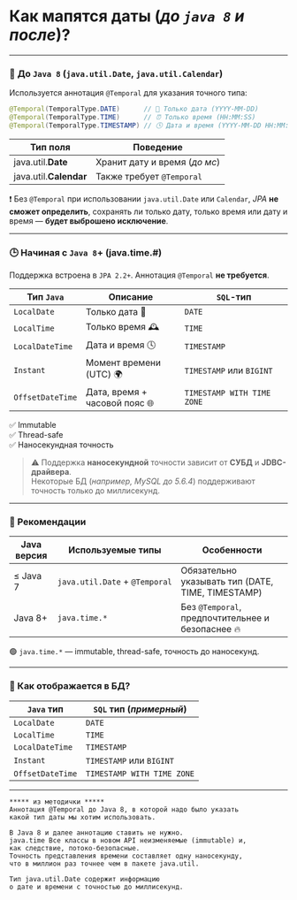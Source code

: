 # Как мапятся даты (*до `java 8` и после*)?

---
### 📆 **До `Java 8`** (`java.util.Date`, `java.util.Calendar`)
Используется аннотация `@Temporal` для указания точного типа:
```java
@Temporal(TemporalType.DATE)      // 📅 Только дата (YYYY-MM-DD)
@Temporal(TemporalType.TIME)      // ⏰ Только время (HH:MM:SS)
@Temporal(TemporalType.TIMESTAMP) // 🕓 Дата и время (YYYY-MM-DD HH:MM:SS)
```

|**Тип поля**|**Поведение**|
|---|---|
|java.util.**Date**|Хранит дату и время (_до мс_)|
|java.util.**Calendar**|Также требует `@Temporal`|

❗ Без `@Temporal` при использовании `java.util.Date` или `Calendar`, _JPA_ **не сможет определить**, сохранять ли только дату, только время или дату и время — **будет выброшено исключение**.

---
### 🕒 **Начиная с  `Java 8`+** (java.time.#)
Поддержка встроена в `JPA 2.2+`. Аннотация `@Temporal` **не требуется**.

|**Тип `Java`**|**Описание**|**`SQL`-тип**|
|---|---|---|
|`LocalDate`|Только дата 📅|`DATE`|
|`LocalTime`|Только время 🕰|`TIME`|
|`LocalDateTime`|Дата и время 🕓|`TIMESTAMP`|
|`Instant`|Момент времени (UTC) 🌍|`TIMESTAMP` или `BIGINT`|
|`OffsetDateTime`|Дата, время + часовой пояс 🌐|`TIMESTAMP WITH TIME ZONE`|
✅ Immutable   
✅ Thread-safe   
✅ Наносекундная точность 

> ⚠️ Поддержка **наносекундной** точности зависит от **СУБД** и **JDBC-драйвера**.  
> Некоторые БД (_например, MySQL до 5.6.4_) поддерживают точность только до миллисекунд.

---

### 📌 Рекомендации

[](https://github.com/yury-connect/ITM_task026_Java_Podgotovka_k_INTERVJU/blob/by_questions/ITM/ITM05_Hibernate/Hibernate.md#-%D1%80%D0%B5%D0%BA%D0%BE%D0%BC%D0%B5%D0%BD%D0%B4%D0%B0%D1%86%D0%B8%D0%B8-1)

|**Java версия**|**Используемые типы**|**Особенности**|
|---|---|---|
|≤ Java 7|`java.util.Date` + `@Temporal`|Обязательно указывать тип (DATE, TIME, TIMESTAMP)|
|Java 8+|`java.time.*`|Без `@Temporal`, предпочтительнее и безопаснее 🔥|

🟢 `java.time.*` — immutable, thread-safe, точность до наносекунд.

---

### 💾 Как отображается в БД?

[](https://github.com/yury-connect/ITM_task026_Java_Podgotovka_k_INTERVJU/blob/by_questions/ITM/ITM05_Hibernate/Hibernate.md#-%D0%BA%D0%B0%D0%BA-%D0%BE%D1%82%D0%BE%D0%B1%D1%80%D0%B0%D0%B6%D0%B0%D0%B5%D1%82%D1%81%D1%8F-%D0%B2-%D0%B1%D0%B4)

|`Java` тип|`SQL` тип (_примерный_)|
|---|---|
|`LocalDate`|`DATE`|
|`LocalTime`|`TIME`|
|`LocalDateTime`|`TIMESTAMP`|
|`Instant`|`TIMESTAMP` или `BIGINT`|
|`OffsetDateTime`|`TIMESTAMP WITH TIME ZONE`|

---

```
***** из методички *****
Аннотация @Temporal до Java 8, в которой надо было указать 
какой тип даты мы хотим использовать. 

В Java 8 и далее аннотацию ставить не нужно. 
java.time Все классы в новом API неизменяемые (immutable) и, 
как следствие, потоко-безопасные. 
Точность представления времени составляет одну наносекунду,
что в миллион раз точнее чем в пакете java.util.

Тип java.util.Date содержит информацию 
о дате и времени с точностью до миллисекунд.
```
